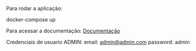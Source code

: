 Para rodar a aplicação:

docker-compose up

Para acessar a documentação: [Documentação](http://localhost:3000/api)

Credenciais de usuario ADMIN:
email: admin@admin.com
password: admin

